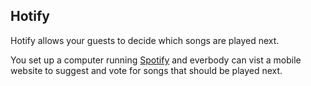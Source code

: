 ## Hotify

Hotify allows your guests to decide which songs are played next.

You set up a computer running [Spotify](http://http://www.spotify.com/uk/ "music sreaming application") and everbody can vist a mobile website to suggest and vote for songs that should be played next.